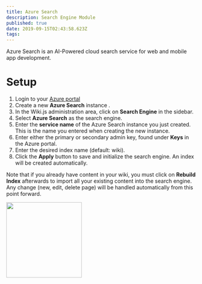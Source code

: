 ```yaml
---
title: Azure Search
description: Search Engine Module
published: true
date: 2019-09-15T02:43:58.623Z
tags: 
---
```


Azure Search is an AI-Powered cloud search service for web and mobile app development.

# Setup

1. Login to your [Azure portal](https://portal.azure.com)
1. Create a new **Azure Search** instance .
1. In the Wiki.js administration area, click on **Search Engine** in the sidebar.
1. Select **Azure Search** as the search engine.
1. Enter the **service name** of the Azure Search instance you just created. This is the name you entered when creating the new instance.
1. Enter either the primary or secondary admin key, found under **Keys** in the Azure portal.
1. Enter the desired index name (default: wiki).
1. Click the **Apply** button to save and initialize the search engine. An index will be created automatically.

Note that if you already have content in your wiki, you must click on **Rebuild Index** afterwards to import all your existing content into the search engine. Any change (new, edit, delete page) will be handled automatically from this point forward.

<img src="https://static.requarks.io/logo/azure.svg" alt="" class="align-abstopright" style="width: 200px;">